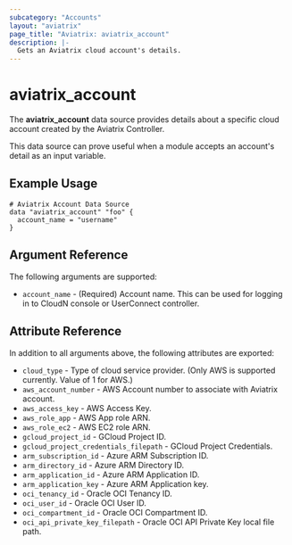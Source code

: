 ```yaml
---
subcategory: "Accounts"
layout: "aviatrix"
page_title: "Aviatrix: aviatrix_account"
description: |-
  Gets an Aviatrix cloud account's details.
---
```


# aviatrix_account

The **aviatrix_account** data source provides details about a specific cloud account created by the Aviatrix Controller.

This data source can prove useful when a module accepts an account's detail as an input variable.

## Example Usage

```hcl
# Aviatrix Account Data Source
data "aviatrix_account" "foo" {
  account_name = "username"
}
```

## Argument Reference

The following arguments are supported:

* `account_name` - (Required) Account name. This can be used for logging in to CloudN console or UserConnect controller.

## Attribute Reference

In addition to all arguments above, the following attributes are exported:

* `cloud_type` - Type of cloud service provider. (Only AWS is supported currently. Value of 1 for AWS.)
* `aws_account_number` - AWS Account number to associate with Aviatrix account.
* `aws_access_key` - AWS Access Key.
* `aws_role_app` - AWS App role ARN.
* `aws_role_ec2` - AWS EC2 role ARN.
* `gcloud_project_id` - GCloud Project ID.
* `gcloud_project_credentials_filepath` - GCloud Project Credentials.
* `arm_subscription_id` - Azure ARM Subscription ID.
* `arm_directory_id` - Azure ARM Directory ID.
* `arm_application_id` - Azure ARM Application ID.
* `arm_application_key` - Azure ARM Application key.
* `oci_tenancy_id` - Oracle OCI Tenancy ID.
* `oci_user_id` - Oracle OCI User ID.
* `oci_compartment_id` - Oracle OCI Compartment ID.
* `oci_api_private_key_filepath` - Oracle OCI API Private Key local file path.
